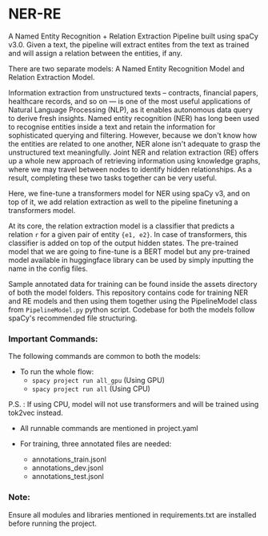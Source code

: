 # NER-RE
A Named Entity Recognition + Relation Extraction Pipeline built using spaCy v3.0. Given a text, the pipeline will extract entites from the text as trained and will assign a relation between the entities, if any.

There are two separate models: A Named Entity Recognition Model and Relation Extraction Model.

Information extraction from unstructured texts – contracts, financial papers, healthcare records, and so on — is one of the most useful applications of Natural Language Processing (NLP), as it enables autonomous data query to derive fresh insights. Named entity recognition (NER) has long been used to recognise entities inside a text and retain the information for sophisticated querying and filtering. However, because we don't know how the entities are related to one another, NER alone isn't adequate to grasp the unstructured text meaningfully. Joint NER and relation extraction  (RE) offers up a whole new approach of retrieving information using knowledge graphs, where we may travel between nodes to identify hidden relationships. As a result, completing these two tasks together can be very useful.

Here, we fine-tune a transformers model for NER using spaCy v3, and on top of it, we add relation extraction as well to the pipeline finetuning a transformers model.

At its core, the relation extraction model is a classifier that predicts a relation `r` for a given pair of entity `{e1, e2}`. In case of transformers, this classifier is added on top of the output hidden states. The pre-trained model that we are going to fine-tune is a BERT model but any pre-trained model available in huggingface library can be used by simply inputting the name in the config files.

Sample annotated data for training can be found inside the assets directory of both the model folders. This repository contains code for training NER and RE models and then using them together using the PipelineModel class from ``PipelineModel.py`` python script. Codebase for both the models follow spaCy's recommended file structuring.


### Important Commands:

The following commands are common to both the models:

- To run the whole flow:
	* `spacy project run all_gpu` (Using GPU)
	* `spacy project run all` (Using CPU)

P.S. : If using CPU, model will not use transformers and will be trained using tok2vec instead.

- All runnable commands are mentioned in project.yaml

- For training, three annotated files are needed: 
	* annotations_train.jsonl
	* annotations_dev.jsonl
	* annotations_test.jsonl


### Note:

Ensure all modules and libraries mentioned in requirements.txt are installed before running the project.